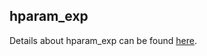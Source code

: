 ## hparam_exp

Details about hparam_exp can be found [here](../../../docs/algorithm_exp.md#hyper-parameter-experiment).
